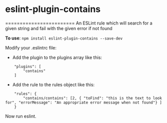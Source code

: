 # eslint-plugin-contains
========================
An ESLint rule which will search for a given string and fail with the given error if not found

**To use**:
`npm install eslint-plugin-contains --save-dev`

Modify your .eslintrc file:
* Add the plugin to the plugins array like this:
```
    "plugins": [
        "contains"
    ]
```
* Add the rule to the rules object like this:
```
    "rules": {
        "contains/contains": [2, { "toFind": "this is the text to look for", "errorMessage": "An appropriate error message when not found"} ]
    }
```

Now run eslint.